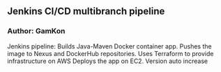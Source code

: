 ## Jenkins CI/CD multibranch pipeline
### Author: GamKon
Jenkins pipeline:
    Builds Java-Maven Docker container app. 
    Pushes the image to Nexus and DockerHub repositories.
    Uses Terraform to provide infrastructure on AWS
    Deploys the app on EC2.
    Version auto increase
